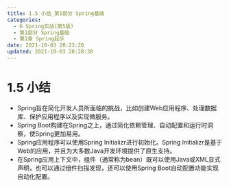 ```yaml
---
title: 1.5 小结_第1部分 Spring基础
categories: 
  - 6 Spring实战(第5版)
  - 第1部分 Spring基础
  - 第1章 Spring起步
date: 2021-10-03 20:23:20
updated: 2021-10-03 20:28:30
---
```

# 1.5 小结
- Spring旨在简化开发人员所面临的挑战，比如创建Web应用程序、处理数据库、保护应用程序以及实现微服务。
- Spring Boot构建在Spring之上，通过简化依赖管理、自动配置和运行时洞察，使Spring更加易用。
- Spring应用程序可以使用Spring Initializr进行初始化。Spring Initializr是基于Web的应用，并且为大多数Java开发环境提供了原生支持。
- 在Spring应用上下文中，组件（通常称为bean）既可以使用Java或XML显式声明，也可以通过组件扫描发现，还可以使用Spring Boot自动配置功能实现自动化配置。

